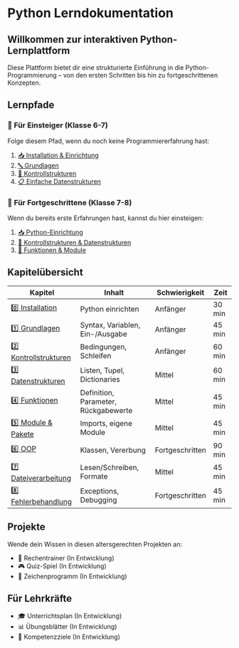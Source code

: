 # Python Lerndokumentation

## Willkommen zur interaktiven Python-Lernplattform

Diese Plattform bietet dir eine strukturierte Einführung in die Python-Programmierung – von den ersten Schritten bis hin zu fortgeschrittenen Konzepten.

## Lernpfade

### 🔰 Für Einsteiger (Klasse 6-7)
Folge diesem Pfad, wenn du noch keine Programmiererfahrung hast:

1. [📥 Installation & Einrichtung](Kapitel_0/Kapitel_0.md)
2. [🔤 Grundlagen](Kapitel_1/Kapitel_1.md)
3. [🔀 Kontrollstrukturen](Kapitel_2/Kapitel_2.md)
4. [📋 Einfache Datenstrukturen](Kapitel_3/Kapitel_3.md)

### 🚀 Für Fortgeschrittene (Klasse 7-8)
Wenn du bereits erste Erfahrungen hast, kannst du hier einsteigen:

1. [📥 Python-Einrichtung](Kapitel_0/Kapitel_0.md)
2. [🔄 Kontrollstrukturen & Datenstrukturen](Kapitel_2/Kapitel_2.md)
3. [🧩 Funktionen & Module](Kapitel_4/Kapitel_4.md)

## Kapitelübersicht

| Kapitel | Inhalt | Schwierigkeit | Zeit |
|---------|--------|---------------|------|
| [0️⃣ Installation](Kapitel_0/Kapitel_0.md) | Python einrichten | Anfänger | 30 min |
| [1️⃣ Grundlagen](Kapitel_1/Kapitel_1.md) | Syntax, Variablen, Ein-/Ausgabe | Anfänger | 45 min |
| [2️⃣ Kontrollstrukturen](Kapitel_2/Kapitel_2.md) | Bedingungen, Schleifen | Anfänger | 60 min |
| [3️⃣ Datenstrukturen](Kapitel_3/Kapitel_3.md) | Listen, Tupel, Dictionaries | Mittel | 60 min |
| [4️⃣ Funktionen](Kapitel_4/Kapitel_4.md) | Definition, Parameter, Rückgabewerte | Mittel | 45 min |
| [5️⃣ Module & Pakete](Kapitel_5/Kapitel_5.md) | Imports, eigene Module | Mittel | 45 min |
| [6️⃣ OOP](Kapitel_6/Kapitel_6.md) | Klassen, Vererbung | Fortgeschritten | 90 min |
| [7️⃣ Dateiverarbeitung](Kapitel_7/Kapitel_7.md) | Lesen/Schreiben, Formate | Mittel | 45 min |
| [8️⃣ Fehlerbehandlung](Kapitel_8/Kapitel_8.md) | Exceptions, Debugging | Fortgeschritten | 45 min |

## Projekte

Wende dein Wissen in diesen altersgerechten Projekten an:

- 🔢 Rechentrainer (In Entwicklung)
- 🎮 Quiz-Spiel (In Entwicklung)
- 🎨 Zeichenprogramm (In Entwicklung)

## Für Lehrkräfte
- 🎓 Unterrichtsplan (In Entwicklung)
- 📊 Übungsblätter (In Entwicklung)
- 🎯 Kompetenzziele (In Entwicklung)